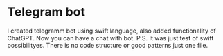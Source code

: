 # Telegram bot

I created telegramm bot using swift language, also added functionality of ChatGPT.
Now you can have a chat with bot. 
P.S. It was just test of swift possibilityes. There is no code structure or good patterns just one file.

